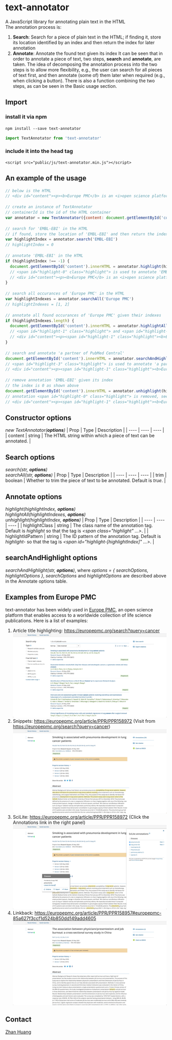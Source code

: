 # text-annotator
A JavaScript library for annotating plain text in the HTML<br />
The annotation process is:
1. **Search**: Search for a piece of plain text in the HTML; if finding it, store its location identified by an index and then return the index for later annotation
2. **Annotate**: Annotate the found text given its index
It can be seen that in order to annotate a piece of text, two steps, **search** and **annotate**, are taken. The idea of decomposing the annotation process into the two steps is to allow more flexibility, e.g., the user can search for all pieces of text first, and then annotate (some of) them later when required (e.g., when clicking a button). There is also a function combining the two steps, as can be seen in the Basic usage section.

## Import
### install it via npm
`npm install --save text-annotator`
```javascript
import TextAnnotator from 'text-annotator'
```
### include it into the head tag
```
<script src="public/js/text-annotator.min.js"></script>
```

## An example of the usage
```javascript
// below is the HTML
// <div id="content"><p><b>Europe PMC</b> is an <i>open science platform</i> that enables access to a worldwide collection of life science publications and preprints from trusted sources around the globe.</p></p>Europe PMC is <i>developed by <b>EMBL-EBI</b></i>. It is a partner of <b>PubMed Central</b> and a repository of choice for many international science funders.</p></div>

// create an instance of TextAnnotator
// containerId is the id of the HTML container
var annotator = new TextAnnotator({content: document.getElementById('content').innerHTML})

// search for 'EMBL-EBI' in the HTML
// if found, store the location of 'EMBL-EBI' and then return the index; otherwise return -1
var highlightIndex = annotator.search('EMBL-EBI')
// highlightIndex = 0

// annotate 'EMBL-EBI' in the HTML
if (highlightIndex !== -1) {
  document.getElementById('content').innerHTML = annotator.highlight(highlightIndex)
  // <span id="highlight-0" class="highlight"> is used to annotate 'EMBL-EBI', see below
  // <div id="content"><p><b>Europe PMC</b> is an <i>open science platform</i> that enables access to a worldwide collection of life science publications and preprints from trusted sources around the globe.</p></p>Europe PMC is <i>developed by <span id="highlight-0" class="highlight"><b>EMBL-EBI</b></span></i>. It is a partner of <b>PubMed Central</b> and a repository of choice for many international science funders.</p></div>
}

// search all occurances of 'Europe PMC' in the HTML
var highlightIndexes = annotator.searchAll('Europe PMC')
// highlightIndexes = [1, 2]

// annotate all found occurances of 'Europe PMC' given their indexes
if (highlightIndexes.length) {
  document.getElementById('content').innerHTML = annotator.highlightAll(highlightIndexes)
  // <span id="highlight-1" class="highlight"> and <span id="highlight-2" class="highlight"> are used to annotate 'Europe PMC', see below
  // <div id="content"><p><span id="highlight-1" class="highlight"><b>Europe PMC</b><span> is an <i>open science platform</i> that enables access to a worldwide collection of life science publications and preprints from trusted sources around the globe.</p><p><span id="highlight-2" class="highlight">Europe PMC</span> is <i>developed by <span id="highlight-0" class="highlight"><b>EMBL-EBI</b></span></i>. It is a partner of <b>PubMed Central</b> and a repository of choice for many international science funders.</p></div>
}

// search and annotate 'a partner of PubMed Central'
document.getElementById('content').innerHTML = annotator.searchAndHighlight('a partner of PubMed Central').content
// <span id="highlight-3" class="highlight"> is used to annotate 'a partner of PubMed Central', see below
// <div id="content"><p><span id="highlight-1" class="highlight"><b>Europe PMC</b><span> is an <i>open science platform</i> that enables access to a worldwide collection of life science publications and preprints from trusted sources around the globe.</p><p><span id="highlight-2" class="highlight">Europe PMC</span> is <i>developed by <span id="highlight-0" class="highlight"><b>EMBL-EBI</b></span></i>. It is <span id="highlight-3" class="highlight">a partner of <b>PubMed Central</b></span> and a repository of choice for many international science funders.</p></div>

// remove annotation 'EMBL-EBI' given its index
// the index is 0 as shown above
document.getElementById('content').innerHTML = annotator.unhighlight(highlightIndex)
// annotation <span id="highlight-0" class="highlight"> is removed, see below
// <div id="content"><p><span id="highlight-1" class="highlight"><b>Europe PMC</b><span> is an <i>open science platform</i> that enables access to a worldwide collection of life science publications and preprints from trusted sources around the globe.</p><p><span id="highlight-2" class="highlight">Europe PMC</span> is <i>developed by <b>EMBL-EBI</b></i>. It is <span id="highlight-3" class="highlight">a partner of <b>PubMed Central</b></span> and a repository of choice for many international science funders.</p></div>
```

## Constructor options
*new TextAnnotator(**options**)*
| Prop | Type | Description |
| ---- | ---- | ---- |
| content | string | The HTML string within which a piece of text can be annotated. |

## Search options
*search(str, **options**)*<br />
*searchAll(str, **options**)*
| Prop | Type | Description |
| ---- | ---- | ---- |
| trim | boolean | Whether to trim the piece of text to be annotated. Default is *true*. |

## Annotate options
*highlight(highlightIndex, **options**)*<br />
*highlightAll(highlightIndexes, **options**)*<br />
*unhighlight(highlightIndex, **options**)*
| Prop | Type | Description |
| ---- | ---- | ---- |
| highlightClass | string | The class name of the annotation tag. Default is *highlight* so that the tag is *<span class="highlight" ...>*. |
| highlightIdPattern | string | The ID pattern of the annotation tag. Default is *highlight-* so that the tag is *<span id="highlight-[highlightIndex]" ...>*. |

## searchAndHighlight options
*searchAndHighlight(str, **options**)*, where *options = { searchOptions, highlightOptions }*, *searchOptions* and *highlightOptions* are described above in the Annotate options table.

## Examples from Europe PMC
text-annotator has been widely used in [Europe PMC](https://europepmc.org "Europe PMC"), an open science platform that enables access to a worldwide collection of life science publications. Here is a list of examples:
1. Article title highlighting: https://europepmc.org/search?query=cancer
!["Article title highlighting" "Article title highlighting"](https://raw.githubusercontent.com/zhan-huang/assets/master/text-annotator/example.JPG)
2. Snippets: https://europepmc.org/article/PPR/PPR158972 (Visit from https://europepmc.org/search?query=cancer)
!["Snippets" "Snippets"](https://raw.githubusercontent.com/zhan-huang/assets/master/text-annotator/example2.JPG)
3. SciLite: https://europepmc.org/article/PPR/PPR158972 (Click the Annotations link in the right panel)
!["SciLite" "SciLite"](https://raw.githubusercontent.com/zhan-huang/assets/master/text-annotator/example3.JPG)
4. Linkback: https://europepmc.org/article/PPR/PPR158957#europepmc-85a627f3ccf1d524b850dd149add4605
!["Linkback" "Linkback"](https://raw.githubusercontent.com/zhan-huang/assets/master/text-annotator/example4.JPG)

## Contact
[Zhan Huang](mailto:z2hm@outlook.com "Zhan Huang")
